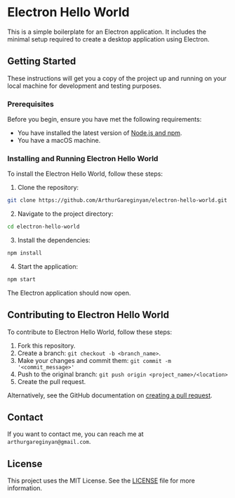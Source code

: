 
# Electron Hello World

This is a simple boilerplate for an Electron application. It includes the minimal setup required to create a desktop application using Electron.

## Getting Started

These instructions will get you a copy of the project up and running on your local machine for development and testing purposes.

### Prerequisites

Before you begin, ensure you have met the following requirements:

- You have installed the latest version of [Node.js and npm](https://nodejs.org/en/download/).
- You have a macOS machine.

### Installing and Running Electron Hello World

To install the Electron Hello World, follow these steps:

1. Clone the repository:
```bash
git clone https://github.com/ArthurGareginyan/electron-hello-world.git
```

2. Navigate to the project directory:
```bash
cd electron-hello-world
```

3. Install the dependencies:
```bash
npm install
```

4. Start the application:
```bash
npm start
```

The Electron application should now open.

## Contributing to Electron Hello World

To contribute to Electron Hello World, follow these steps:

1. Fork this repository.
2. Create a branch: `git checkout -b <branch_name>`.
3. Make your changes and commit them: `git commit -m '<commit_message>'`
4. Push to the original branch: `git push origin <project_name>/<location>`
5. Create the pull request.

Alternatively, see the GitHub documentation on [creating a pull request](https://help.github.com/en/github/collaborating-with-issues-and-pull-requests/creating-a-pull-request).

## Contact

If you want to contact me, you can reach me at `arthurgareginyan@gmail.com`.

## License

This project uses the MIT License. See the [LICENSE](https://github.com/ArthurGareginyan/electron-hello-world/blob/main/LICENSE) file for more information.

